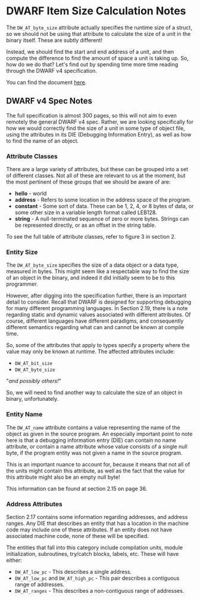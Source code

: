 # DWARF Item Size Calculation Notes

The `DW_AT_byte_size` attribute actually specifies the runtime size of a
struct, so we should not be using that attribute to calculate the size of
a unit in the binary itself. These are subtly different!

Instead, we should find the start and end address of a unit, and then compute
the difference to find the amount of space a unit is taking up. So, how do
we do that? Let's find out by spending time more time reading through the
DWARF v4 specification.

You can find the document [here](http://www.dwarfstd.org/doc/DWARF4.pdf).

## DWARF v4 Spec Notes

The full specification is almost 300 pages, so this will not aim to even
remotely the general DWARF v4 spec. Rather, we are looking specifically for
how we would correctly find the size of a unit in some type of object file,
using the attributes in its DIE (Debugging Information Entry), as well as
how to find the name of an object.

### Attribute Classes

There are a large variety of attributes, but these can be grouped into a set
of different classes. Not all of these are relevant to us at the moment, but
the most pertinent of these groups that we should be aware of are:

*  __hello__ - world
*  __address__ - Refers to some location in the address space of the program.
*  __constant__ - Some sort of data. These can be 1, 2, 4, or 8 bytes of data,
                  or some other size in a variable length format called LEB128.
*  __string__ - A null-terminated sequence of zero or more bytes. Strings can
                be represented directly, or as an offset in the string table.

To see the full table of attribute classes, refer to figure 3 in section 2.

### Entity Size

The `DW_AT_byte_size` specifies the size of a data object or a data type,
measured in bytes. This might seem like a respectable way to find the size of
an object in the binary, and indeed it did initially seem to be to this
programmer.

However, after digging into the specification further, there is an important
detail to consider. Recall that DWARF is designed for supporting debugging
for many different programming languages. In Section 2.19, there is a note
regarding static and dynamic values associated with different attributes.
Of course, different languages have different paradigms, and consequently
different semantics regarding what can and cannot be known at compile time.

So, some of the attributes that apply to types specify a property where the
value may only be known at runtime. The affected attributes include:

*  `DW_AT_bit_size`
*  `DW_AT_byte_size`

"_and possibly others!_"

So, we will need to find another way to calculate the size of an object in
binary, unfortunately.

### Entity Name

The `DW_AT_name` attribute contains a value representing the name of the
object as given in the source program. An especially important point to note
here is that a debugging information entry (DIE) can contain no name attribute,
or contain a name attribute whose value consists of a single null byte, if
the program entity was not given a name in the source program.

This is an important nuance to account for, because it means that not all of
the units might contain this attribute, as well as the fact that the value for
this attribute might also be an empty null byte!

This information can be found at section 2.15 on page 36.

### Address Attributes

Section 2.17 contains some information regarding addresses, and address ranges.
Any DIE that describes an entity that has a location in the machine code may
include one of these attributes. If an entity does not have associated machine
code, none of these will be specified.

The entities that fall into this category include compilation units, module
initialization, subroutines, try/catch blocks, labels, etc. These will have
either:

*  `DW_AT_low_pc` - This describes a single address.
*  `DW_AT_low_pc` and `DW_AT_high_pc` - This pair describes a contiguous range
                                        of addresses.
*  `DW_AT_ranges` - This describes a non-contiguous range of addresses.

